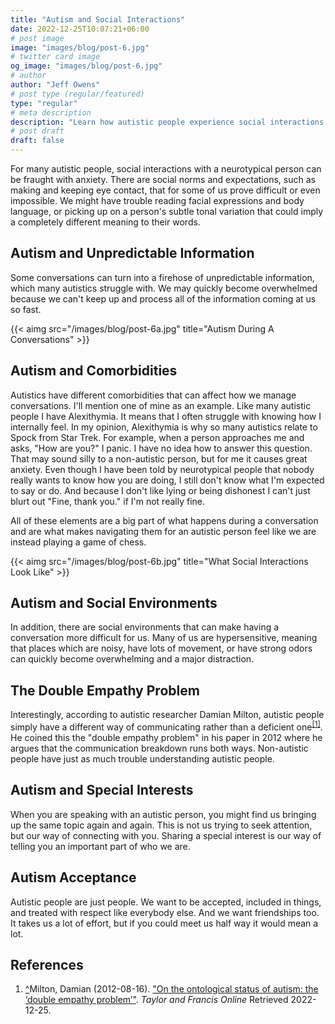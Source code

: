 ```yaml
---
title: "Autism and Social Interactions"
date: 2022-12-25T10:07:21+06:00
# post image
image: "images/blog/post-6.jpg"
# twitter card image
og_image: "images/blog/post-6.jpg"
# author
author: "Jeff Owens"
# post type (regular/featured)
type: "regular"
# meta description
description: "Learn how autistic people experience social interactions."
# post draft
draft: false
---
```


For many autistic people, social interactions with a neurotypical person can be fraught with anxiety. There are social norms and expectations, such as making and keeping eye contact, that for some of us prove difficult or even impossible. We might have trouble reading facial expressions and body language, or picking up on a person's subtle tonal variation that could imply a completely different meaning to their words. 

<h2 class="h4 mb-4">Autism and Unpredictable Information</h2>

Some conversations can turn into a firehose of unpredictable information, which many autistics struggle with. We may quickly become overwhelmed because we can't keep up and process all of the information coming at us so fast. 

{{< aimg  src="/images/blog/post-6a.jpg" title="Autism During A Conversations" >}}

<h2 class="h4 mb-4">Autism and Comorbidities</h2>

Autistics have different comorbidities that can affect how we manage conversations. I'll mention one of mine as an example. Like many autistic people I have Alexithymia. It means that I often struggle with knowing how I internally feel. In my opinion, Alexithymia is why so many autistics relate to Spock from Star Trek. For example, when a person approaches me and asks, "How are you?" I panic. I have no idea how to answer this question. That may sound silly to a non-autistic person, but for me it causes great anxiety. Even though I have been told by neurotypical people that nobody really wants to know how you are doing, I still don't know what I'm expected to say or do. And because I don't like lying or being dishonest I can't just blurt out "Fine, thank you." if I'm not really fine. 

All of these elements are a big part of what happens during a conversation and are what makes navigating them for an autistic person feel like we are instead playing a game of chess.

{{< aimg  src="/images/blog/post-6b.jpg" title="What Social Interactions Look Like" >}}

<h2 class="h4 mb-4">Autism and Social Environments</h2>

In addition, there are social environments that can make having a conversation more difficult for us. Many of us are hypersensitive, meaning that places which are noisy, have lots of movement, or have strong odors can quickly become overwhelming and a major distraction. 

<h2 class="h4 mb-4">The Double Empathy Problem</h2>

Interestingly, according to autistic researcher Damian Milton, autistic people simply have a different way of communicating rather than a deficient one<sup id="_ref-1" class="reference"><a href="#_note-1" data-toggle="tooltip" title="The Double Empathy Problem">[1]</a></sup>. He coined this the "double empathy problem" in his paper in 2012 where he argues that the communication breakdown runs both ways. Non-autistic people have just as much trouble understanding autistic people.

<h2 class="h4 mb-4">Autism and Special Interests</h2>

When you are speaking with an autistic person, you might find us bringing up the same topic again and again. This is not us trying to seek attention, but our way of connecting with you. Sharing a special interest is our way of telling you an important part of who we are. 

<h2 class="h4 mb-4">Autism Acceptance</h2>

Autistic people are just people. We want to be accepted, included in things, and treated with respect like everybody else. And we want friendships too. It takes us a lot of effort, but if you could meet us half way it would mean a lot.

<h2 class="h4 my-4" id="zapme">References</h2>
<ol class="references">
<li id="_note-1"><a href="#_ref-1" class="uparrow">^</a><span>Milton, Damian (2012-08-16).</span> <a href="https://www.tandfonline.com/doi/abs/10.1080/09687599.2012.710008" rel="nofollow" class="external">"On the ontological status of autism: the ‘double empathy problem’"</a>. <cite>Taylor and Francis Online</cite> Retrieved 2022-12-25.
</li>
</ol>